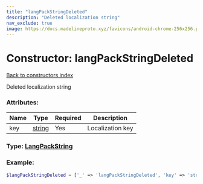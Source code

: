 ```yaml
---
title: "langPackStringDeleted"
description: "Deleted localization string"
nav_exclude: true
image: https://docs.madelineproto.xyz/favicons/android-chrome-256x256.png
---
```

# Constructor: langPackStringDeleted  
[Back to constructors index](/API_docs/constructors/index.html)



Deleted localization string

### Attributes:

| Name     |    Type       | Required | Description |
|----------|---------------|----------|-------------|
|key|[string](/API_docs/types/string.html) | Yes|Localization key|



### Type: [LangPackString](/API_docs/types/LangPackString.html)


### Example:

```php
$langPackStringDeleted = ['_' => 'langPackStringDeleted', 'key' => 'string'];
```  
